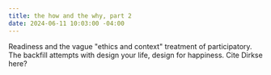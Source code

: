 ```yaml
---
title: the how and the why, part 2
date: 2024-06-11 10:03:00 -04:00
---
```


Readiness and the vague "ethics and context" treatment of participatory. The backfill attempts with design your life, design for happiness. Cite Dirkse here?

